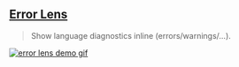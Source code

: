 ## [Error Lens](https://marketplace.visualstudio.com/items?itemName=usernamehw.errorlens)

> Show language diagnostics inline (errors/warnings/...).

[![error lens demo gif](https://user-images.githubusercontent.com/9638156/71784742-de421b00-3007-11ea-8862-8c6ea2836202.gif)](https://user-images.githubusercontent.com/9638156/71784742-de421b00-3007-11ea-8862-8c6ea2836202.gif)